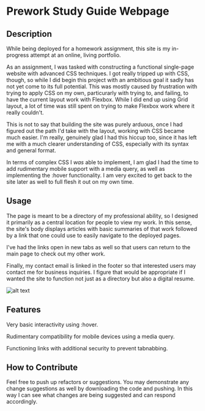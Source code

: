 # Prework Study Guide Webpage

## Description

While being deployed for a homework assignment, this site is my in-progress attempt at an online, living portfolio. 

As an assignment, I was tasked with constructing a functional single-page website with advanced CSS techniques. I got really tripped up with CSS, though, so while I did begin this project with an ambitious goal it sadly has not yet come to its full potential. This was mostly caused by frustration with trying to apply CSS on my own, particurarly with trying to, and failing, to have the current layout work with Flexbox. While I did end up using Grid layout, a lot of time was still spent on trying to make Flexbox work where it really couldn't.

This is not to say that building the site was purely arduous, once I had figured out the path I'd take with the layout, working with CSS became much easier. I'm really, genuinely glad I had this hiccup too, since it has left me with a much clearer understanding of CSS, especially with its syntax and general format. 

In terms of complex CSS I *was* able to implement, I am glad I had the time to add rudimentary mobile support with a media query, as well as implementing the :hover functionality. I am very excited to get back to the site later as well to full flesh it out on my own time.

## Usage

The page is meant to be a directory of my professional ability, so I designed it primarily as a central location for people to view my work. In this sense, the site's body displays articles with basic summaries of that work followed by a link that one could use to easily navigate to the deployed pages.

I've had the links open in new tabs as well so that users can return to the main page to check out my other work.

Finally, my contact email is linked in the footer so that interested users may contact me for business inquiries. I figure that would be appropriate if I wanted the site to function not just as a directory but also a digital resume. 

![alt text](assets/images/screenshot.png)

## Features

Very basic interactivity using :hover.

Rudimentary compatibility for mobile devices using a media query.

Functioning links with additional security to prevent tabnabbing.

## How to Contribute

Feel free to push up refactors or suggestions. You may demonstrate any change suggestions as well by downloading the code and pushing. In this way I can see what changes are being suggested and can respond accordingly.
